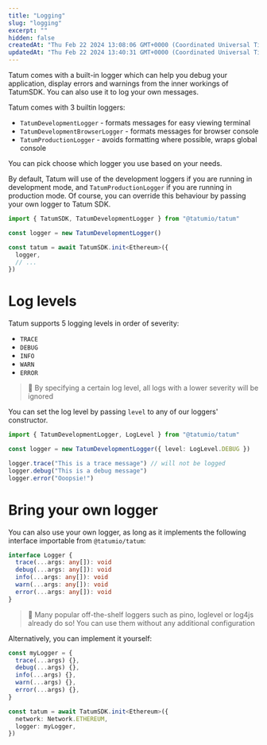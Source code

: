 ```yaml
---
title: "Logging"
slug: "logging"
excerpt: ""
hidden: false
createdAt: "Thu Feb 22 2024 13:08:06 GMT+0000 (Coordinated Universal Time)"
updatedAt: "Thu Feb 22 2024 13:40:31 GMT+0000 (Coordinated Universal Time)"
---
```

Tatum comes with a built-in logger which can help you debug your application, display errors and warnings from the inner workings of TatumSDK. You can also use it to log your own messages.

Tatum comes with 3 builtin loggers:

- `TatumDevelopmentLogger` - formats messages for easy viewing terminal
- `TatumDevelopmentBrowserLogger` - formats messages for browser console
- `TatumProductionLogger` - avoids formatting where possible, wraps global console

You can pick choose which logger you use based on your needs.

By default, Tatum will use of the development loggers if you are running in development mode, and `TatumProductionLogger` if you are running in production mode. Of course, you can override this behaviour by passing your own logger to Tatum SDK.

```typescript
import { TatumSDK, TatumDevelopmentLogger } from "@tatumio/tatum"

const logger = new TatumDevelopmentLogger()

const tatum = await TatumSDK.init<Ethereum>({
  logger,
  // ...
})
```

# Log levels

Tatum supports 5 logging levels in order of severity:

- `TRACE`
- `DEBUG`
- `INFO`
- `WARN`
- `ERROR`

> 📘 By specifying a certain log level, all logs with a lower severity will be ignored

You can set the log level by passing `level` to any of our loggers' constructor.

```typescript
import { TatumDevelopmentLogger, LogLevel } from "@tatumio/tatum"

const logger = new TatumDevelopmentLogger({ level: LogLevel.DEBUG })

logger.trace("This is a trace message") // will not be logged
logger.debug("This is a debug message")
logger.error("Ooopsie!")
```

# Bring your own logger

You can also use your own logger, as long as it implements the following interface importable from `@tatumio/tatum`:

```typescript
interface Logger {
  trace(...args: any[]): void
  debug(...args: any[]): void
  info(...args: any[]): void
  warn(...args: any[]): void
  error(...args: any[]): void
}
```

> 📘 Many popular off-the-shelf loggers such as pino, loglevel or log4js already do so! You can use them without any additional configuration

 Alternatively, you can implement it yourself:

```typescript
const myLogger = {
  trace(...args) {},
  debug(...args) {},
  info(...args) {},
  warn(...args) {},
  error(...args) {},
}

const tatum = await TatumSDK.init<Ethereum>({
  network: Network.ETHEREUM,
  logger: myLogger,
})
```
